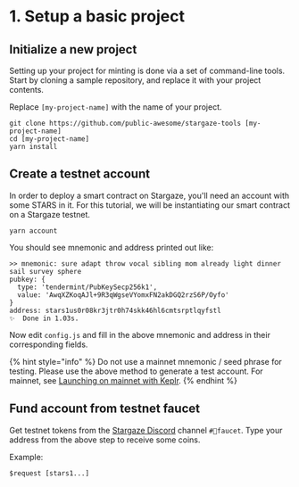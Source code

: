 # 1. Setup a basic project

## Initialize a new project

Setting up your project for minting is done via a set of command-line tools. Start by cloning a sample repository, and replace it with your project contents.

Replace `[my-project-name]` with the name of your project.

```
git clone https://github.com/public-awesome/stargaze-tools [my-project-name]
cd [my-project-name]
yarn install
```

## Create a testnet account

In order to deploy a smart contract on Stargaze, you'll need an account with some STARS in it. For this tutorial, we will be instantiating our smart contract on a Stargaze testnet.

```
yarn account
```

You should see mnemonic and address printed out like:

```
>> mnemonic: sure adapt throw vocal sibling mom already light dinner sail survey sphere
pubkey: {
  type: 'tendermint/PubKeySecp256k1',
  value: 'AwqXZKoqAJl+9R3qWgseVYomxFN2akDGQ2rzS6P/Oyfo'
}
address: stars1us0r08kr3jtr0h74skk46hl6cmtsrptlqyfstl
✨  Done in 1.03s.
```

Now edit `config.js` and fill in the above mnemonic and address in their corresponding fields.

{% hint style="info" %}
Do not use a mainnet mnemonic / seed phrase for testing. Please use the above method to generate a test account. For mainnet, see [Launching on mainnet with Keplr](../9.-launching-on-mainnet/9a.-launching-on-mainnet-with-keplr-optional.md).
{% endhint %}

## Fund account from testnet faucet

Get testnet tokens from the [Stargaze Discord](https://discord.gg/stargaze) channel `#🚰faucet`. Type your address from the above step to receive some coins.

Example:

```
$request [stars1...]
```
